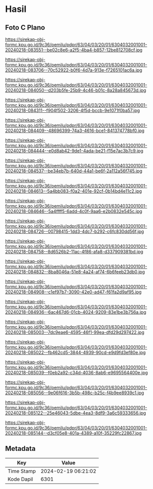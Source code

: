 # Hasil

## Foto C Plano

https://sirekap-obj-formc.kpu.go.id/9c36/pemilu/pdpr/63/04/03/20/01/6304032001001-20240218-083551--be02c8e6-a2f5-4ba4-b857-12be812708cf.jpg

https://sirekap-obj-formc.kpu.go.id/9c36/pemilu/pdpr/63/04/03/20/01/6304032001001-20240218-083706--70c52922-b0f6-4d7a-913e-f7265101ac6a.jpg

https://sirekap-obj-formc.kpu.go.id/9c36/pemilu/pdpr/63/04/03/20/01/6304032001001-20240218-084050--d203b5fe-25b9-4c46-b01c-8a28a845673d.jpg

https://sirekap-obj-formc.kpu.go.id/9c36/pemilu/pdpr/63/04/03/20/01/6304032001001-20240218-084311--f904f502-3206-4f5d-bccb-9e1071f0ba57.jpg

https://sirekap-obj-formc.kpu.go.id/9c36/pemilu/pdpr/63/04/03/20/01/6304032001001-20240218-084409--48696399-74a3-4616-bce1-841374778bf0.jpg

https://sirekap-obj-formc.kpu.go.id/9c36/pemilu/pdpr/63/04/03/20/01/6304032001001-20240218-084444--e0d8ab42-9de1-4ada-be21-f15e7ac3b7c9.jpg

https://sirekap-obj-formc.kpu.go.id/9c36/pemilu/pdpr/63/04/03/20/01/6304032001001-20240218-084537--be34eb7b-640d-44a1-be6f-2a112a56f745.jpg

https://sirekap-obj-formc.kpu.go.id/9c36/pemilu/pdpr/63/04/03/20/01/6304032001001-20240218-084613--5a4bb083-f0a2-401e-92cf-0b14bd4e11c2.jpg

https://sirekap-obj-formc.kpu.go.id/9c36/pemilu/pdpr/63/04/03/20/01/6304032001001-20240218-084646--5a4ffff5-6add-4c0f-9aa6-e2b0832e545c.jpg

https://sirekap-obj-formc.kpu.go.id/9c36/pemilu/pdpr/63/04/03/20/01/6304032001001-20240218-084726--00798415-1dd3-4dc7-b292-c6fc830dd56f.jpg

https://sirekap-obj-formc.kpu.go.id/9c36/pemilu/pdpr/63/04/03/20/01/6304032001001-20240218-084758--8d6526b2-11ac-4f86-afa8-d337909381bd.jpg

https://sirekap-obj-formc.kpu.go.id/9c36/pemilu/pdpr/63/04/03/20/01/6304032001001-20240218-084832--8ba8046a-51e8-4a24-af74-6b6feeb23db0.jpg

https://sirekap-obj-formc.kpu.go.id/9c36/pemilu/pdpr/63/04/03/20/01/6304032001001-20240218-084908--c1ef97b7-3090-42e0-ad47-f61fa2d9af95.jpg

https://sirekap-obj-formc.kpu.go.id/9c36/pemilu/pdpr/63/04/03/20/01/6304032001001-20240218-084936--6ac467d6-01cb-4024-9209-83e1be3b756a.jpg

https://sirekap-obj-formc.kpu.go.id/9c36/pemilu/pdpr/63/04/03/20/01/6304032001001-20240218-085003--7dc9eae6-4595-46f1-99ea-dfd29d297422.jpg

https://sirekap-obj-formc.kpu.go.id/9c36/pemilu/pdpr/63/04/03/20/01/6304032001001-20240218-085022--fb462cd5-3844-4939-90cd-e9d9fd3ef80e.jpg

https://sirekap-obj-formc.kpu.go.id/9c36/pemilu/pdpr/63/04/03/20/01/6304032001001-20240218-085039--f0eb2a92-c34d-4036-8ab6-e9695564400e.jpg

https://sirekap-obj-formc.kpu.go.id/9c36/pemilu/pdpr/63/04/03/20/01/6304032001001-20240218-085056--9e06f616-3b5b-498c-b25c-f4b9ee8939c1.jpg

https://sirekap-obj-formc.kpu.go.id/9c36/pemilu/pdpr/63/04/03/20/01/6304032001001-20240218-085122--25e46043-5dbe-4ea3-8df9-3a6c59333656.jpg

https://sirekap-obj-formc.kpu.go.id/9c36/pemilu/pdpr/63/04/03/20/01/6304032001001-20240218-085144--d3cf05e8-401a-4389-a10f-35229fc22867.jpg


## Metadata

| Key        | Value               |
| ---------- | ------------------- |
| Time Stamp | 2024-02-19 06:21:02 |
| Kode Dapil | 6301                |



